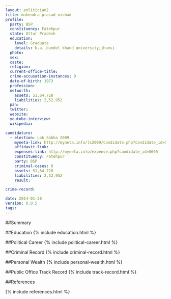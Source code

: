 ```yaml
---
layout: politician2
title: mahendra prasad nishad
profile: 
  party: BSP
  constituency: Fatehpur
  state: Uttar Pradesh
  education: 
    level: Graduate
    details: b.a.,bundel khand university,jhansi
  photo: 
  sex: 
  caste: 
  religion: 
  current-office-title: 
  crime-accusation-instances: 0
  date-of-birth: 1973
  profession: 
  networth: 
    assets: 51,64,728
    liabilities: 2,52,952
  pan: 
  twitter: 
  website: 
  youtube-interview: 
  wikipedia: 

candidature: 
  - election: Lok Sabha 2009
    myneta-link: http://myneta.info/ls2009/candidate.php?candidate_id=5695
    affidavit-link: 
    expenses-link: http://myneta.info/expense.php?candidate_id=5695
    constituency: Fatehpur 
    party: BSP
    criminal-cases: 0
    assets: 51,64,728
    liabilities: 2,52,952
    result:  

crime-record: 

date: 2014-01-28
version: 0.0.5
tags: 
---
```

##Summary


##Education
{% include education.html %}


##Political Career
{% include political-career.html %}


##Criminal Record
{% include criminal-record.html %}


##Personal Wealth
{% include personal-wealth.html %}


##Public Office Track Record
{% include track-record.html %}


##References


{% include references.html %}